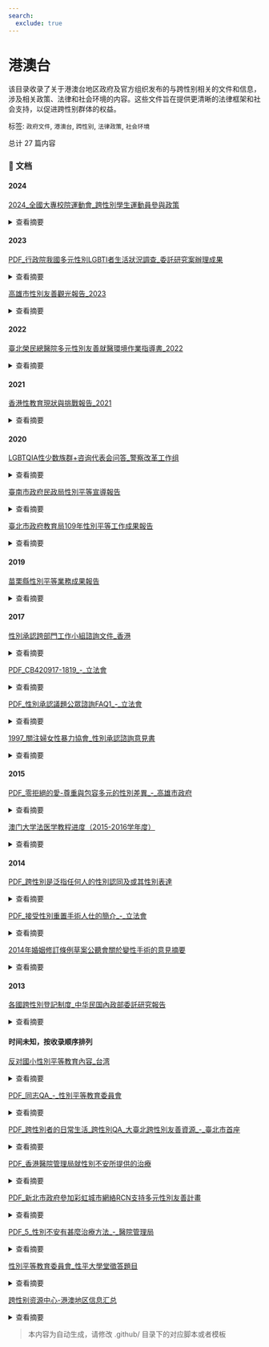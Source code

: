 ```yaml
---
search:
  exclude: true
---
```



# 港澳台

该目录收录了关于港澳台地区政府及官方组织发布的与跨性别相关的文件和信息，涉及相关政策、法律和社会环境的内容。这些文件旨在提供更清晰的法律框架和社会支持，以促进跨性别群体的权益。


标签: `政府文件`, `港澳台`, `跨性别`, `法律政策`, `社会环境`


总计 27 篇内容



### 📄 文档


#### 2024



[2024_全國大專校院運動會_跨性別學生運動員參與政策](2024_全國大專校院運動會_跨性別學生運動員參與政策_page.md)<details><summary>查看摘要</summary>

该文件是关于跨性别学生运动员参与114届全国大专院校运动会的试办实施计划，主要依据国际奥林匹克委员会（IOC）公布的最新指南制定了各项政策与程序。文件详细说明了跨性别学生运动员的定义、参赛资格的审查流程、所需提交的材料及相关的监控措施。此外，文件还列出参与运动的各项标准和要求，包括对睪固酮浓度的限制，确保比赛的公平性与安全性。特别强调，申请者不必强制接受医疗评估，并提供了与申请程序相关的咨询与协助管道，旨在促进跨性别学生的权益保护，推动性别平等的发展。
</details>



#### 2023



[PDF_行政院我國多元性別LGBTI者生活狀況調查_委託研究案辦理成果](PDF_行政院我國多元性別LGBTI者生活狀況調查_委託研究案辦理成果_page.md)<details><summary>查看摘要</summary>

该PDF文件由行政院性别平等处发布，报告了台湾以多元性别群体（LGBTI）为研究对象的生活状况调查的成果与政策建议。文件记录了针对LGBTI群体的生活状况、歧视经验、医疗资源、心理健康等多个维度的调查结果，并提出了一系列的政策建议，旨在改善LGBTI群体的生活质量和社会地位。调查时间段为2022年10月1日至2022年11月30日，采集了共计13,104份有效问卷，内容涉及教育、就业、健康、歧视与敌意、法律与权益等方面，旨在为未来的政策制定提供数据支持。文件详细展示了LGBTI群体的特征与需求，包括身心健康状况、社会认同与接纳、政策建议等多个方面，为进一步推动性别平等与多元性别权益提供了详实的依据。
</details>




[高雄市性別友善觀光報告_2023](高雄市性別友善觀光報告_2023_page.md)<details><summary>查看摘要</summary>

该文件是由高雄市政府观光局发布的《关于高雄市性别友善观光的报告》。报告围绕高雄市如何落实性别平等的国际公约CEDAW（消除对妇女一切形式歧视公约）展开，强调了政府在推动性别友好环境与旅游体验方面所做的努力。文中提到，随着高雄的发展，政府致力于消除性别歧视，建立友善的旅游环境，包括友善的厕所在内的多重设施、友好的住宿安排以及友善的旅游路线。此外，文件还详细列出了高雄在支持LGBTQ+群体、促进性别权利方面的历史和现状，包括过去的同志游行与性别友善政策的实施，目的是打造一个欢迎所有性别样貌的城市。
</details>



#### 2022



[臺北榮民總醫院多元性別友善就醫環境作業指導書_2022](臺北榮民總醫院多元性別友善就醫環境作業指導書_2022_page.md)<details><summary>查看摘要</summary>

本文件为《臺北榮民總醫院多元性別友善就醫環境作業指導書》，旨在建构一个友好的医疗环境，以提升多元性别者的身心健康。文件详细定义了多元性别的涵义，包括女同志、男同志、双性恋及跨性别者，再者阐述了本院在推行性别平等的政策。内容中提出了多项重要原则，如不歧视多元性别者、医护人员需接受相关培训，以及提供多元性别友善的照护等。

文中还详尽列出了构建友好医疗场所的具体措施，包括提供友善的标识和信息、尊重患者的性别认同以及建立性别友善的咨询氛围等。此外，文件强调尊重隐私权，探讨了如何适当地称呼跨性别朋友，承诺保护与性倾向及性别身份相关的私人信息。最后，文件提及医院为患者提供的各种设施，如性别友善厕所及母乳哺育室，展示了医院为多元性别者构建友好环境的努力和成果。
</details>



#### 2021



[香港性教育現狀與挑戰報告_2021](香港性教育現狀與挑戰報告_2021_page.md)<details><summary>查看摘要</summary>

本文件是关于香港的性教育现状及挑战的报告，指出香港在性教育方面的严重滞后，尤其是在性别多元社群的教育内容上不足。报告中提到，传统观念导致性玕不可讨论，严重影响性别教育的推广。教育工作者提到需要建立安全的环境，让学生能够自由提问。然而，实际调查显示，性教育的效果不理想，且目前的教育政策自1997年就未作修订，无法适应现在的需求。报告还强调了 网上性骚扰问题的上升，与性教育及性骚扰的密切关系，强调教师们对性别传统观念的坚持也是推广性的主要障碍。此外，香港教育大学的郭勤博士指出，性教育应当涵盖同性恋及性别认同等议题，呼吁对非二元性别群体的关注，以便改善现有教育体制，使其更加包容和全面。
</details>



#### 2020



[LGBTQIA性少数族群+咨询代表会问答_警察改革工作组](LGBTQIA性少数族群+咨询代表会问答_警察改革工作组_page.md)<details><summary>查看摘要</summary>

该文件为2020年8月24日举行的匹兹堡警察局针对LGBTQIA性少数族群的咨询会议记录，内容涵盖了法律、社会环境及性别认同等议题。参与者包括警察、学者及性少数群体的代表，他们讨论了如何更好地服务于性少数族群，尤其是变性人和性工作者。会议中提到的关键问题包括：对警察的SOGIE（性取向、性别认同和性别表达）培训的必要性、性工作者的法律地位及其面临的社会歧视，还有如何改善警察与LGBTQ社区的互动。如Ciora Thomas（SisTers PGH主席）指出，性工作者因经济需求而受到社会的迫害，呼吁社会对他们采取更加包容的态度。最后，讨论了如何提高警察的意识与责任等问题，为制定更好、更具包容性的政策提供了基础。
</details>




[臺南市政府民政局性別平等宣導報告](臺南市政府民政局性別平等宣導報告_page.md)<details><summary>查看摘要</summary>

该文件为臺南市政府民政局的性别平等宣导报告，涵盖了109年度一系列与性别平等相关的活动及其成效。这些活动的对象包括里长、新住民、学生及一般民众，宣导的主题包括多元性别、反对性别暴力、促进女性参与STEM等。文件中详细记录了每次活动的日期、参与人数、宣传内容及其目的。例如，在109年5月的性别平等宣导活动中，工作人员通过发放宣传海报和互动问答的方式向参与者传达“性别平等从你我做起”的理念。此外，文件还指出了各活动通过不同渠道的宣传手段，如社交媒体、直接在活动现场宣导等，以提高社会对性别平等的认知与支持。
</details>




[臺北市政府教育局109年性別平等工作成果報告](臺北市政府教育局109年性別平等工作成果報告_page.md)<details><summary>查看摘要</summary>

该文件为「臺北市政府教育局109年性別平等工作成果報告」。文件详细列出了该年度台北市在性别平等方面实施的各种措施、活动及其成效。报告中提到，针对亲密关系暴力事件频发的现象，教育局以“性别与情感”为主题，结合课程内容，开展了一系列活动。例如，109年度共举办37场针对教育人员的校园性侵害、性骚扰及性霸凌防治教育研习，参与人数达2450人。并且，该局也鼓励学生在“生活小小事，谈情感”主题下进行征稿，展示了对情感表达的重视，增强学生的性别意识及同理心。此外，还有提及增加对未成年人保护及权益保障的培训，定期对校内存在的性别议题进行研究和报告。同时，文件中也列出了性别平等项目的预算情况和教育局的各项策略、措施，这些都助力于建立性别友善的校园环境。此报告不仅是对过去一年的总结，也是为未来进一步推动性别平等提供参考的文献。
</details>



#### 2019



[苗栗縣性別平等業務成果報告](苗栗縣性別平等業務成果報告_page.md)<details><summary>查看摘要</summary>

该文件是苗栗县关于性别平等业务成果的官方报告，旨在总结和评估跨性别宣传活动的实施情况。报告中详细列出活动的名称为“难撕的标签-跨性别宣导”，并说明其进行的具体时间为108年下半年度。活动主要针对苗栗县政风处及其员工亲属，约有53人参与，其中男性24人（45.28%）和女性29人（54.72%）。该活动的目标在于增进参与者对性别议题的认识，尤其是对跨性别的理解，从而促进不同性别群体间的和谐相处。报告中提到，通过前导测验发现参与者对性平意识的认同度接近100%，且超过90%的参与者对跨性别这个术语有所了解。该项目希望通过互动式宣导、测验等多样化的宣导方式，增强对性别认同和性别多样性的理解和尊重，并将性别平等意识融入日常生活中。总体而言，该文件记录了苗栗县在推广多元性别和性别平等方面的努力与成效。
</details>



#### 2017



[性別承認跨部門工作小組諮詢文件_香港](性別承認跨部門工作小組諮詢文件_香港_page.md)<details><summary>查看摘要</summary>

该文件是由香港性别承认跨部门工作小组拟备的咨询文件，旨在研究和探讨在香港实施性别承认制度所需的法律权利和相关行政措施。文件详细介绍了工作小组成立的背景、职权范围、研究方法和研究范围，提供有关如何保障变性人士法律权利的政策建议。此文件重点分析了香港现行法律制度与其他国家（例如英国）在性别承认上的法律比较，并讨论了性别承认影响的法律条文，如在婚姻、身份文件、医疗服务等领域的应用及其法律后果。此外，文件还涉及社会对变性和跨性别身份的理解与接受，以及面临的法律与社会挑战。文件最后部分总结了性别承认制度可能带来的利益与需考量的争议，寻求公众的反馈与建议。
</details>




[PDF_CB420917-1819_-_立法會](PDF_CB420917-1819_-_立法會_page.md)<details><summary>查看摘要</summary>

该文件为公民党就香港《性别承认法》的意见书，文件详细探讨了跨性别人士在法律上的地位，尤其是在婚姻和性别认同方面所面临的挑战。文件引用了2013年W诉婚姻登记官案中的判决，强调已完成性别重置手术的变性人士在婚姻方面的权利，并指出香港作为国际社会的一部分，应借鉴英国2004年《性别承认法令》的相关内容，跟进立法萧条的问题。文件中提到跨性别人士在香港的社会地位、法律保障和生存现状，强调必须建立独立于性别重置手术之外的法律承认体系，以避免对跨性别人士的强制绝育和身体完整性侵犯，并指出国际上对跨性别权利的逐步推进。公民党主张应尽快制定《性别承认法》，并重新审视双性人群体的性别承认问题。
</details>




[PDF_性別承認議題公眾諮詢FAQ1_-_立法會](PDF_性別承認議題公眾諮詢FAQ1_-_立法會_page.md)<details><summary>查看摘要</summary>

该文件为2017年由香港性文化学会发布的性别承认议题公众咨询FAQ，主要围绕香港政府对于性别承认的法律及社会环境进行讨论。文件中列出了一系列常见问题与答案，旨在帮助公众理解性别承认的基本概念和背景资料。它指出，性别不仅是生理与心理认同的体现，同时也是社会的法律问题。文件强调，已进行性别重置手术的变性人士享有法律的认可与保护，同时讨论了存在的法律空白及社会文化层面的歧视与包容度。值得注意的是，该咨询文件描述了几种不同的性别承认模式，包括自我声明模式、无需手术模式等，并探讨每种模式的利弊。通过对比全球不同地区的做法，文件为改善香港性别认同法律和政策提供了宝贵的参考。
</details>




[1997_關注婦女性暴力協會_性別承認諮詢意見書](1997_關注婦女性暴力協會_性別承認諮詢意見書_page.md)<details><summary>查看摘要</summary>

该文件为关注女性暴力协会就性别承认跨部门工作小组的《性别承认咨询文件》所提出的意见书。文件详细阐述了性别承认制度的重要性，强调性别承认是一种人权，所有跨性别人士的选择权应被尊重。文件中提出了对16个咨询问题的回应，包括是否应为香港设立性别承认制度、在性别承认中订立医学诊断的规定、性别承认应该涵盖的医疗条件等。

协会认为，性别不应仅以二元方式处理，性别不安并不是疾病，提出法律上应允许跨性别人士在无须必须进行医学干预的情况下获得法律承认。此外，文件中还对性别承认的申请流程及必要条件提出了建议，强调任何医疗选择权应尊重个体差异，任何人都不应因状态而被迫接受医疗程序。此文件在讨论多元性别与法律的交汇点时，呼吁建立一个更加包容与理解的社会环境。
</details>



#### 2015



[PDF_零拒絕的愛-尊重與包容多元的性別差異_-_高雄市政府](PDF_零拒絕的愛-尊重與包容多元的性別差異_-_高雄市政府_page.md)<details><summary>查看摘要</summary>

本文件是由高雄市政府教育局编写的一本手册，旨在推广和实施性别平等教育，确保每个学生在校内都能健康地成长。手册中详细介绍了《性别平等教育法》的相关知识，强调了实施这一法律的必要性和背景，包括过去在校园里发生的性别暴力事件，以及社会对性别问题的关注与反思。手册的结构分为两个主要部分：入门知识和校园现场。在入门知识部分，主要解答如何理解性别、性倾向、性别多样性等基本概念，并探讨教育者和家长在推动性别平等教育中的角色；在校园现场部分，通过真实的教学故事展示了性别平等教育的成效与实践，提及了如何在课堂上处理性别刻板印象和调适学生间的关系。这些案例让大家真实感受到教育的力量以及性别平等的重要性。除此之外，手册还提供了各种实用的建议和资源，以帮助教师和家长更好地理解和参与性别平等教育的工作。
</details>




[澳门大学法医学教程进度（2015-2016学年度）](澳门大学法医学教程进度（2015-2016学年度）_page.md)<details><summary>查看摘要</summary>

本文件是澳门大学法学院2015-2016学年度的法医学课程讲义，详细列出了该年度上学期的教学进度安排。文件中包含每节课的讲授日期、讲师、授课内容及有关法律和医学实践的相关法律条款。课程内容涵盖法医学的基本概念、法医死亡学、法医解剖学、法医创伤学、以及法医精神科等研究领域。针对跨性别和多元性别的相关议题，例如‘性法医学’的讲授内容，也涉及对性别认同和法律问题的探讨，为研究和实践中的法律提供了重要依据。文件中还提到了一些与法医学相关的重要书籍，以供学习者深入参考。每堂课都安排了具体的学习内容和相关的法律条款，这为学习者提供了全面的学习资源和法医学应用的实际指导。
</details>



#### 2014



[PDF_跨性別是泛指任何人的性別認同及或其性別表達](PDF_跨性別是泛指任何人的性別認同及或其性別表達_page.md)<details><summary>查看摘要</summary>

该文件由平等机会委员会发布，内容围绕跨性别人士和变性人在香港的权利、法律及社会环境。文中详细解释了跨性别和变性人的定义，强调跨性别是指人们的性别认同与出生时的性别不一致，而变性人则是希望以另一性别身份生活的人。文件还探讨了香港的法律框架，介绍了变性人所需的性别重置手术程序，以及相关的心理健康挑战如性别焦虑症。此外，文件指出，当前的法律体系未能充分保护跨性别人士的权利，包括在条件下更改身份证明文件的程序，以及由于现有规定可能引发的歧视问题。本文件的最后讨论了W诉婚姻登记官案的裁判及对香港的影响，包括推荐制定全面的性别承认法例的重要性。
</details>




[PDF_接受性別重置手術人仕的簡介_-_立法會](PDF_接受性別重置手術人仕的簡介_-_立法會_page.md)<details><summary>查看摘要</summary>

该文件是关于性别重置手术的简介，主要由香港立法会发布，旨在提供对接受性别重置手术人士的基本信息和流程的说明。文件开头说明这一手术的相关背景，强调接受手术的个体均为心智健全与身体健康的成年人，他们因身体性别与心理性别不一致而感到痛苦。根据世界卫生组织的分类，这种状况被定义为易性症（Transsexualism）。\n\n文件详细列出了接受性别重置手术的过程，包括必要的心理评估、异性荷尔蒙的反应观察以及实生活中至少12个月的异性打扮体验。这些步骤旨在确保申请手术者经过深思熟虑，并充分理解手术的风险和影响。文件同时提到香港过去三十年来大约有一百位人士接受了性别重置手术，绝大多数接受手术的人士都能在手术后过上正常生活。\n\n最终，文件进一步描述了《条例草案》中关于手术的具体要求，如切除原有性器官与建造所选性别的性器官等，确保操作符合医学原则并且对病人要求足够弹性。强调手术并非酷刑，而是一种有效的治疗心理疾病的方法。这一定义为性别重置手术的合法性和合理性提供了支持。
</details>




[2014年婚姻修訂條例草案公聽會關於變性手術的意見摘要](2014年婚姻修訂條例草案公聽會關於變性手術的意見摘要_page.md)<details><summary>查看摘要</summary>

本文件为《2014年婚姻修订条例草案公聽会关于变性手术的意见摘要》的官方文件，其内容记录了2014年4月23日首场公听会中多位人士对于变性手术及其法律规范的看法和意见。会议上提到的具体讨论内容包含了对变性人权益及生活现状的重视，特别是针对于变性手术的争议及医生袁维昌的专业回应。文中指出，公众对变性手术的认识存在误解，有部分意见认为性别变更的法律要求过于严苛，并认为强制进行变性手术侵犯了人权。袁医生回应了这些意见，强调变性手术对于跨性别者身心健康的积极作用，并表达了对加宽法律要求的看法，他提到：“做手术本身有好处，危险性不高”。此外，文中还提及了何韻詩等人士对法律及社会环境中跨性别问题的关注，提出的不只是一种法律上的改变，更是对跨性别群体生活状况的深思和关怀。
</details>



#### 2013



[各國跨性別登記制度_中华民国內政部委託研究報告](各國跨性別登記制度_中华民国內政部委託研究報告_page.md)<details><summary>查看摘要</summary>

该文件为《各国跨性别登记制度》的研究报告，由中华民国内政部委托逢甲大学进行研究，主要探讨各国在跨性别者身份登记方面的法律政策与实施情况。报告包含对德国、瑞士、奥地利、日本、英国、加拿大、澳大利亚等国家的相关法律法规及立法沿革的详细分析。通过文献分析与比较法研究，报告旨在为改善台湾跨性别者的社会处境与法律地位提供参考。

文件首先介绍了研究的缘起与方法，接着详细阐述各国在跨性别者身份登记方面的法规与法律解释，分析这些法律在实践中的应用及社会反应，最后总结了各国立法的共同趋势与对台湾未来的建议，如放宽性别登记条件、增设非二元性别选择等。报告强调性别自主是基本人权，跨性别者应有权自主决定自身性别，并指出不同国家在这一问题上的框架与对待态度，呈现出多元与复杂的立法背景。
</details>



#### 时间未知，按收录顺序排列



[反对國小性別平等教育內容_台湾](反对國小性別平等教育內容_台湾_page.md)<details><summary>查看摘要</summary>

本文件为台湾地区关于反对国家小学性别平等教育相关内容的正式文件。文中提出了对现行性别平等教育政策的批评和反对意见，强调这些政策对儿童成长及心理健康的潜在影响。文件内容可能涉及诸如教育体系中的性别意识形态冲突、父母及社会各界的反馈，以及对教育政策变更的呼吁。虽然文件的具体内容未被展示，但一般而言，这类文件往往包含政策建议、社会讨论及相关案例分析。
</details>




[PDF_同志QA_-_性別平等教育委員會](PDF_同志QA_-_性別平等教育委員會_page.md)<details><summary>查看摘要</summary>

本文件由性别平等教育委员会发布，致力于介绍和解答关于性别多样性和跨性别者权益的问题。文件内容包括针对跨性别人士的常见疑问解答，例如跨性别的定义、过渡过程中的注意事项、以及如何支持跨性别个体等。此外，还讨论了在教育环境中实施性别平等教育的重要性，强调了教育工作者在推动理解与包容方面的角色。文件通过列举具体案例和相关政策，提供了实用的信息和指导，帮助社会大众更好地理解和尊重跨性别者的生活和挑战。
</details>




[PDF_跨性別者的日常生活_跨性別QA_大臺北跨性別友善資源_-_臺北市首座](PDF_跨性別者的日常生活_跨性別QA_大臺北跨性別友善資源_-_臺北市首座_page.md)<details><summary>查看摘要</summary>

该文件为《跨性别者的日常生活：跨性别QA》，由大台北跨性别友善资源发布，为用户提供了关于跨性别者日常生活及其面临的一些挑战与资源的信息。文件中深入探讨了跨性别人士的生活经历，包括他们在身份认同、社会接受度、医疗支持等方面所遭遇的具体问题和遭遇的歧视。通过问答形式，文件还回应了社会对跨性别人士常见的误解，并提供了一些友好的建议和支持资源，以帮助社会更好地理解跨性别者的需求。最终，希望通过此文件能提升公众对跨性别者的关注，推动更为友好的社区环境。
</details>




[PDF_香港醫院管理局就性別不安所提供的治療](PDF_香港醫院管理局就性別不安所提供的治療_page.md)<details><summary>查看摘要</summary>

该文件为香港医院管理局关于性别不安所提供治疗的正式文件。文件内容涵盖了对性别不安的临床定义、治疗方案以及可获得的医疗资源等方面的信息。它详细解释了性别不安患者在香港能获取的医疗支持，包括心理咨询、激素治疗和外科手术等医疗选择。同时，文件也提到相关的法律政策，确保患者在接受治疗时的合法权益。此文档显著反映了香港在性别认同及医疗支持方面的制度和实践，旨在提供对性别不安患者的指导和帮助。
</details>




[PDF_新北市政府參加彩虹城市網絡RCN支持多元性別友善計畫](PDF_新北市政府參加彩虹城市網絡RCN支持多元性別友善計畫_page.md)<details><summary>查看摘要</summary>

此文件为新北市政府参与国际组织彩虹城市网络(RCN)支持多元性别友善计划的官方报告。报告详细介绍了该市在多元性别方面的政策进展、数据统计和活动策划。首先，文件提到新北市在110年（2021年）正式加入RCN，并承诺将多元性别族群的面向纳入政策中。这包括指派专员参与相关活动以及每年提交多元性别族群的政策成果。接着，报告呈现了国内外关于多元性别人口的研究数据，显示台湾的双性恋和同性恋者占比较大，并引用盖洛普的研究指出全美约有4.5%的人口为LGBT，其中跨性别者占0.6%。此外，此报告还分析了新北市在108至110年间针对多元性别族群开展的活动、服务和政策计划的数量，强调了推动性别平等的必要性和目标。最后，该文件展示了未来的活动策略，提升新北市政府对于多元性别群体的支持与能见度。
</details>




[PDF_5_性別不安有甚麼治療方法_-_醫院管理局](PDF_5_性別不安有甚麼治療方法_-_醫院管理局_page.md)<details><summary>查看摘要</summary>

本文件是由香港医院管理局发布的一份关于性别不安（Gender Dysphoria）治疗方法的指南，详细介绍了性别不安的定义、成因、治疗方法及相关的医疗资源。文件的开头定义了性别不安，并指出这种状态是患者感受到的生理性别与其心理性别之间存在显著的差异，通常会导致强烈的心理困扰。接着，文件详细列出了一系列治疗方法，包括：

1. **荷尔蒙治疗**：由内分泌科医生评估患者体质，并在患者同意下开处方荷尔蒙，以帮助患者达到其希望的生理特征。
2. **实际生活体验**：患者在治疗期间需遵循其选择的性别角色生活至少12个月，体验该性别所带来的生活各方面变化。
3. **心理治疗**：精神科医生将在治疗过程中密切观察患者的心理健康，确保他们能够健康应对变化，帮助患者评估治疗带来的影响。
4. **性别重置手术**：在适合的情况下，医院将患者转介至外科医生，进一步讨论可能的手术治疗。
</details>




[性別平等教育委員會_性平大學堂徵答題目](性別平等教育委員會_性平大學堂徵答題目_page.md)<details><summary>查看摘要</summary>

该文件为《性别平等教育委员会性平大学堂有奖征答题目》的PDF文档，包含了一系列与性别平等和性骚扰防治相关的选择题和判断题。题目内容涉及社会对性别角色的传统观念，诸如「做家事是女人的事」以及对安全性行为的相关认知。文件中还提及了同志关系与性病的关系，强调安全性行为是预防性病的根本之道。此外，文中列举了校园性骚扰实例，帮助读者理解性骚扰的定义和表现形式，包括同学之间的互动及不当行为的后果。最后，文件指出性别平等的真正含义不仅限于男女平等，而是应尊重所有性别取向者，涵盖更广义的多元性别观念。
</details>




[跨性别资源中心-港澳地区信息汇总](跨性别资源中心-港澳地区信息汇总_page.md)<details><summary>查看摘要</summary>

该文件为《跨性别资源中心-港澳地区信息汇总》的PDF文档，旨在提供有关港澳地区针对跨性别者的资源和支持服务的全面信息。文件中可能包括有关医疗服务、心理咨询、法律支持以及社会服务等内容，帮助跨性别者在日常生活中获得所需的支持和帮助。此外，文件还可能列出相关组织及其联系方式，以及可供跨性别者使用的热线和帮助渠道。通过这样的信息汇总，期望能够增强跨性别者的社会支持网络，提升他们对自身权利和资源的了解。
</details>



> 本内容为自动生成，请修改 .github/ 目录下的对应脚本或者模板
